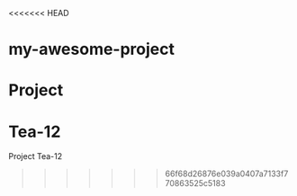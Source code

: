 <<<<<<< HEAD
# my-awesome-project
Project
=======
# Tea-12
Project Tea-12
>>>>>>> 66f68d26876e039a0407a7133f770863525c5183
